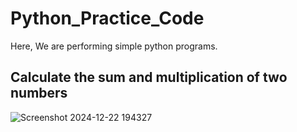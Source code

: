 # Python_Practice_Code
Here, We are performing simple python programs.
## Calculate the sum and multiplication of two numbers
![Screenshot 2024-12-22 194327](https://github.com/user-attachments/assets/45411ad9-ddc7-4248-b082-ae09f1fe6cbf)

